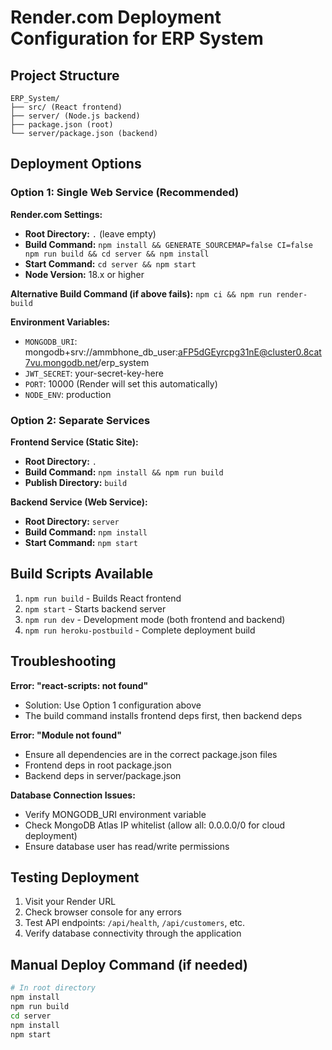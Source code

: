 # Render.com Deployment Configuration for ERP System

## Project Structure
```
ERP_System/
├── src/ (React frontend)
├── server/ (Node.js backend)
├── package.json (root)
└── server/package.json (backend)
```

## Deployment Options

### Option 1: Single Web Service (Recommended)

**Render.com Settings:**
- **Root Directory:** `.` (leave empty)
- **Build Command:** `npm install && GENERATE_SOURCEMAP=false CI=false npm run build && cd server && npm install`
- **Start Command:** `cd server && npm start`
- **Node Version:** 18.x or higher

**Alternative Build Command (if above fails):**
`npm ci && npm run render-build`

**Environment Variables:**
- `MONGODB_URI`: mongodb+srv://ammbhone_db_user:aFP5dGEyrcpg31nE@cluster0.8cat7vu.mongodb.net/erp_system
- `JWT_SECRET`: your-secret-key-here
- `PORT`: 10000 (Render will set this automatically)
- `NODE_ENV`: production

### Option 2: Separate Services

**Frontend Service (Static Site):**
- **Root Directory:** `.`
- **Build Command:** `npm install && npm run build`
- **Publish Directory:** `build`

**Backend Service (Web Service):**
- **Root Directory:** `server`
- **Build Command:** `npm install`
- **Start Command:** `npm start`

## Build Scripts Available

1. `npm run build` - Builds React frontend
2. `npm start` - Starts backend server
3. `npm run dev` - Development mode (both frontend and backend)
4. `npm run heroku-postbuild` - Complete deployment build

## Troubleshooting

**Error: "react-scripts: not found"**
- Solution: Use Option 1 configuration above
- The build command installs frontend deps first, then backend deps

**Error: "Module not found"**
- Ensure all dependencies are in the correct package.json files
- Frontend deps in root package.json
- Backend deps in server/package.json

**Database Connection Issues:**
- Verify MONGODB_URI environment variable
- Check MongoDB Atlas IP whitelist (allow all: 0.0.0.0/0 for cloud deployment)
- Ensure database user has read/write permissions

## Testing Deployment

1. Visit your Render URL
2. Check browser console for any errors
3. Test API endpoints: `/api/health`, `/api/customers`, etc.
4. Verify database connectivity through the application

## Manual Deploy Command (if needed)
```bash
# In root directory
npm install
npm run build
cd server
npm install
npm start
```